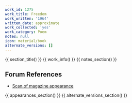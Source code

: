 ```yaml
---
work_id: 1275
work_title: Freedom
work_written: '1964'
written_date: approximate
work_collected: 'yes'
work_category: Poem
notes: null
icon: material/book
alternate_versions: []
---
```


{{ section_title() }}
{{ work_info() }}
{{ notes_section() }}
## Forum References
- [Scan of magazine appearance](https://bukowskiforum.com/threads/ole-1-1964-freedom.12621/)

{{ appearances_section() }}
{{ alternate_versions_section() }}